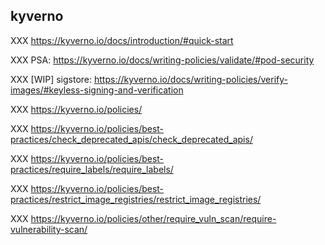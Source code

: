 ## kyverno

XXX https://kyverno.io/docs/introduction/#quick-start

XXX PSA: https://kyverno.io/docs/writing-policies/validate/#pod-security

XXX [WIP] sigstore: https://kyverno.io/docs/writing-policies/verify-images/#keyless-signing-and-verification

XXX https://kyverno.io/policies/

XXX https://kyverno.io/policies/best-practices/check_deprecated_apis/check_deprecated_apis/

XXX https://kyverno.io/policies/best-practices/require_labels/require_labels/

XXX https://kyverno.io/policies/best-practices/restrict_image_registries/restrict_image_registries/

XXX https://kyverno.io/policies/other/require_vuln_scan/require-vulnerability-scan/